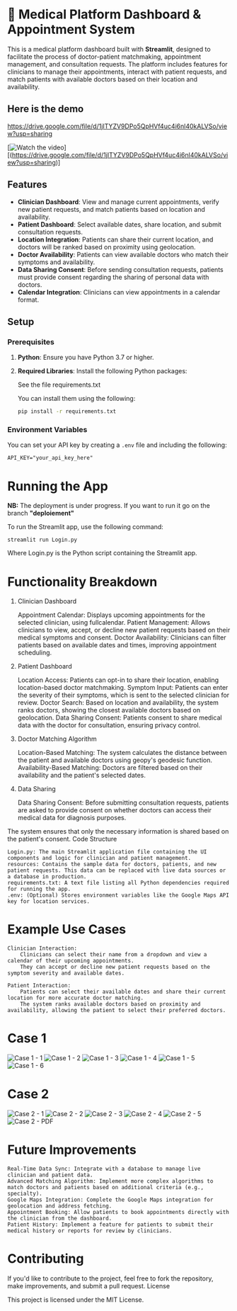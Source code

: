 # 🏥 Medical Platform Dashboard & Appointment System

This is a medical platform dashboard built with **Streamlit**, designed to facilitate the process of doctor-patient matchmaking, appointment management, and consultation requests. The platform includes features for clinicians to manage their appointments, interact with patient requests, and match patients with available doctors based on their location and availability.

## Here is the demo 

https://drive.google.com/file/d/1jITYZV9DPo5QpHVf4uc4i6nl40kALVSo/view?usp=sharing

[![Watch the video](https://i.sstatic.net/Vp2cE.png)][(https://drive.google.com/file/d/1jITYZV9DPo5QpHVf4uc4i6nl40kALVSo/view?usp=sharing)]

## Features

- **Clinician Dashboard**: View and manage current appointments, verify new patient requests, and match patients based on location and availability.
- **Patient Dashboard**: Select available dates, share location, and submit consultation requests.
- **Location Integration**: Patients can share their current location, and doctors will be ranked based on proximity using geolocation.
- **Doctor Availability**: Patients can view available doctors who match their symptoms and availability.
- **Data Sharing Consent**: Before sending consultation requests, patients must provide consent regarding the sharing of personal data with doctors.
- **Calendar Integration**: Clinicians can view appointments in a calendar format.

## Setup

### Prerequisites

1. **Python**: Ensure you have Python 3.7 or higher.
2. **Required Libraries**: Install the following Python packages:

    See the file requirements.txt

   You can install them using the following:

    ```bash
    pip install -r requirements.txt
    ```

### Environment Variables

You can set your API key by creating a `.env` file and including the following:

```text
API_KEY="your_api_key_here"
```

# Running the App

**NB:** The deployment is under progress. If you want to run it go on the branch **"deploiement"**

To run the Streamlit app, use the following command:

`streamlit run Login.py`

Where Login.py is the Python script containing the Streamlit app.

# Functionality Breakdown
1. Clinician Dashboard

    Appointment Calendar: Displays upcoming appointments for the selected clinician, using fullcalendar.
    Patient Management: Allows clinicians to view, accept, or decline new patient requests based on their medical symptoms and consent.
    Doctor Availability: Clinicians can filter patients based on available dates and times, improving appointment scheduling.

2. Patient Dashboard

    Location Access: Patients can opt-in to share their location, enabling location-based doctor matchmaking.
    Symptom Input: Patients can enter the severity of their symptoms, which is sent to the selected clinician for review.
    Doctor Search: Based on location and availability, the system ranks doctors, showing the closest available doctors based on geolocation.
    Data Sharing Consent: Patients consent to share medical data with the doctor for consultation, ensuring privacy control.

3. Doctor Matching Algorithm

    Location-Based Matching: The system calculates the distance between the patient and available doctors using geopy's geodesic function.
    Availability-Based Matching: Doctors are filtered based on their availability and the patient's selected dates.

4. Data Sharing

    Data Sharing Consent: Before submitting consultation requests, patients are asked to provide consent on whether doctors can access their medical data for diagnosis purposes.

The system ensures that only the necessary information is shared based on the patient's consent.
Code Structure

    Login.py: The main Streamlit application file containing the UI components and logic for clinician and patient management.
    resources: Contains the sample data for doctors, patients, and new patient requests. This data can be replaced with live data sources or a database in production.
    requirements.txt: A text file listing all Python dependencies required for running the app.
    .env: (Optional) Stores environment variables like the Google Maps API key for location services.

# Example Use Cases

    Clinician Interaction:
        Clinicians can select their name from a dropdown and view a calendar of their upcoming appointments.
        They can accept or decline new patient requests based on the symptom severity and available dates.

    Patient Interaction:
        Patients can select their available dates and share their current location for more accurate doctor matching.
        The system ranks available doctors based on proximity and availability, allowing the patient to select their preferred doctors.

# Case 1

![Case 1 - 1](case1%201%20info.png)
![Case 1 - 2](case1%202.png)
![Case 1 - 3](case1%203.png)
![Case 1 - 4](case1%204%20sum.png)
![Case 1 - 5](case1%205%20sever.png)
![Case 1 - 6](case1%206%20appoint.png)

# Case 2

![Case 2 - 1](case2%201%20.png)
![Case 2 - 2](case2%202.png)
![Case 2 - 3](case2%203.png)
![Case 2 - 4](case2%204.png)
![Case 2 - 5](case2%205.png)
![Case 2 - PDF](case2%20pdf.png)

# Future Improvements

    Real-Time Data Sync: Integrate with a database to manage live clinician and patient data.
    Advanced Matching Algorithm: Implement more complex algorithms to match doctors and patients based on additional criteria (e.g., specialty).
    Google Maps Integration: Complete the Google Maps integration for geolocation and address fetching.
    Appointment Booking: Allow patients to book appointments directly with the clinician from the dashboard.
    Patient History: Implement a feature for patients to submit their medical history or reports for review by clinicians.

# Contributing

If you'd like to contribute to the project, feel free to fork the repository, make improvements, and submit a pull request.
License

This project is licensed under the MIT License.


